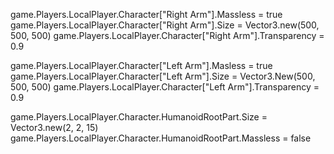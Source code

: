 game.Players.LocalPlayer.Character["Right Arm"].Massless = true
game.Players.LocalPlayer.Character["Right Arm"].Size = Vector3.new(500, 500, 500)
game.Players.LocalPlayer.Character["Right Arm"].Transparency = 0.9

game.Players.LocalPlayer.Character["Left Arm"].Masless = true
game.Players.LocalPlayer.Character["Left Arm"].Size = Vector3.New(500, 500, 500)
game.Players.LocalPlayer.Character["Left Arm"].Transparency = 0.9

game.Players.LocalPlayer.Character.HumanoidRootPart.Size = Vector3.new(2, 2, 15)
game.Players.LocalPlayer.Character.HumanoidRootPart.Massless = false
